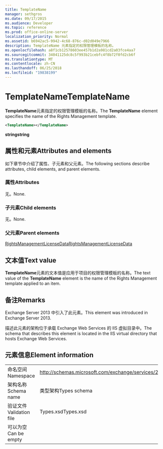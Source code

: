 ```yaml
---
title: TemplateName
manager: sethgros
ms.date: 09/17/2015
ms.audience: Developer
ms.topic: reference
ms.prod: office-online-server
localization_priority: Normal
ms.assetid: b6942ac5-9942-4c68-876c-d02d049e7966
description: TemplateName 元素指定的权限管理模板的名称。
ms.openlocfilehash: a8f1cb12578603ee457b1d2a981cd2a03fce4aa7
ms.sourcegitcommit: 34041125dc8c5f993b21cebfc4f8b72f0fd2cb6f
ms.translationtype: MT
ms.contentlocale: zh-CN
ms.lasthandoff: 06/25/2018
ms.locfileid: "19838199"
---
```

# <a name="templatename"></a><span data-ttu-id="9c125-103">TemplateName</span><span class="sxs-lookup"><span data-stu-id="9c125-103">TemplateName</span></span>

<span data-ttu-id="9c125-104">**TemplateName**元素指定的权限管理模板的名称。</span><span class="sxs-lookup"><span data-stu-id="9c125-104">The **TemplateName** element specifies the name of the Rights Management template.</span></span> 
  
```XML
<TemplateName></TemplateName>
```

 <span data-ttu-id="9c125-105">**string**</span><span class="sxs-lookup"><span data-stu-id="9c125-105">**string**</span></span>
## <a name="attributes-and-elements"></a><span data-ttu-id="9c125-106">属性和元素</span><span class="sxs-lookup"><span data-stu-id="9c125-106">Attributes and elements</span></span>

<span data-ttu-id="9c125-107">如下章节中介绍了属性、子元素和父元素。</span><span class="sxs-lookup"><span data-stu-id="9c125-107">The following sections describe attributes, child elements, and parent elements.</span></span>
  
### <a name="attributes"></a><span data-ttu-id="9c125-108">属性</span><span class="sxs-lookup"><span data-stu-id="9c125-108">Attributes</span></span>

<span data-ttu-id="9c125-109">无。</span><span class="sxs-lookup"><span data-stu-id="9c125-109">None.</span></span>
  
### <a name="child-elements"></a><span data-ttu-id="9c125-110">子元素</span><span class="sxs-lookup"><span data-stu-id="9c125-110">Child elements</span></span>

<span data-ttu-id="9c125-111">无。</span><span class="sxs-lookup"><span data-stu-id="9c125-111">None.</span></span>
  
### <a name="parent-elements"></a><span data-ttu-id="9c125-112">父元素</span><span class="sxs-lookup"><span data-stu-id="9c125-112">Parent elements</span></span>

[<span data-ttu-id="9c125-113">RightsManagementLicenseData</span><span class="sxs-lookup"><span data-stu-id="9c125-113">RightsManagementLicenseData</span></span>](rightsmanagementlicensedata.md)
  
## <a name="text-value"></a><span data-ttu-id="9c125-114">文本值</span><span class="sxs-lookup"><span data-stu-id="9c125-114">Text value</span></span>

<span data-ttu-id="9c125-115">**TemplateName**元素的文本值是应用于项目的权限管理模板的名称。</span><span class="sxs-lookup"><span data-stu-id="9c125-115">The text value of the **TemplateName** element is the name of the Rights Management template applied to an item.</span></span> 
  
## <a name="remarks"></a><span data-ttu-id="9c125-116">备注</span><span class="sxs-lookup"><span data-stu-id="9c125-116">Remarks</span></span>

<span data-ttu-id="9c125-117">Exchange Server 2013 中引入了此元素。</span><span class="sxs-lookup"><span data-stu-id="9c125-117">This element was introduced in Exchange Server 2013.</span></span>
  
<span data-ttu-id="9c125-118">描述此元素的架构位于承载 Exchange Web Services 的 IIS 虚拟目录中。</span><span class="sxs-lookup"><span data-stu-id="9c125-118">The schema that describes this element is located in the IIS virtual directory that hosts Exchange Web Services.</span></span>
  
## <a name="element-information"></a><span data-ttu-id="9c125-119">元素信息</span><span class="sxs-lookup"><span data-stu-id="9c125-119">Element information</span></span>

|||
|:-----|:-----|
|<span data-ttu-id="9c125-120">命名空间</span><span class="sxs-lookup"><span data-stu-id="9c125-120">Namespace</span></span>  <br/> |http://schemas.microsoft.com/exchange/services/2006/types  <br/> |
|<span data-ttu-id="9c125-121">架构名称</span><span class="sxs-lookup"><span data-stu-id="9c125-121">Schema name</span></span>  <br/> |<span data-ttu-id="9c125-122">类型架构</span><span class="sxs-lookup"><span data-stu-id="9c125-122">Types schema</span></span>  <br/> |
|<span data-ttu-id="9c125-123">验证文件</span><span class="sxs-lookup"><span data-stu-id="9c125-123">Validation file</span></span>  <br/> |<span data-ttu-id="9c125-124">Types.xsd</span><span class="sxs-lookup"><span data-stu-id="9c125-124">Types.xsd</span></span>  <br/> |
|<span data-ttu-id="9c125-125">可以为空</span><span class="sxs-lookup"><span data-stu-id="9c125-125">Can be empty</span></span>  <br/> ||
   

